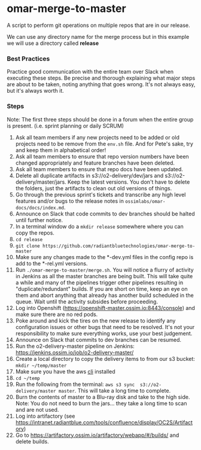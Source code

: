 # omar-merge-to-master
A script to perform git operations on multiple repos that are in our release.  

We can use any directory name for the merge process but in this example we will use a directory called **release**

### Best Practices
Practice good communication with the entire team over Slack when executing these steps. Be precise and thorough explaining what major steps are about to be taken, noting anything that goes wrong. It's not always easy, but it's always worth it.

### Steps
Note: The first three steps should be done in a forum when the entire group is present. (i.e. sprint planning or daily SCRUM)
1. Ask all team members if any new projects need to be added or old projects need to be remove from the `env.sh` file.  And for Pete's sake, try and keep them in alphabetical order!
2. Ask all team members to ensure that repo version numbers have been changed appropriately and feature branches have been deleted.
3. Ask all team members to ensure that repo docs have been updated.
4. Delete all duplicate artifacts in s3://o2-delivery/dev/jars and s3://o2-delivery/master/jars.  Keep the latest versions.  You don't have to delete the folders, just the artifacts to clean out old versions of things.
5. Go through the previous sprint's tickets and transcribe any high level features and/or bugs to the release notes in `ossimlabs/omar-docs/docs/index.md`.
6. Announce on Slack that code commits to dev branches should be halted until further notice.
7. In a terminal window do a `mkdir release` somewhere where you can copy the repos.
8. `cd release`
9. `git clone https://github.com/radiantbluetechnologies/omar-merge-to-master`
10. Make sure any changes made to the \*-dev.yml files in the config repo is add to the \*-rel.yml versions.
11. Run `./omar-merge-to-master/merge.sh`. You will notice a flurry of activity in Jenkins as all the master branches are being built. This will take quite a while and many of the pipelines trigger other pipelines resulting in "duplicate/redundant" builds. If you are short on time, keep an eye on them and abort anything that already has another build scheduled in the queue. Wait until the activity subsides before proceeding.
12. Log into Openshift (https://openshift-master.ossim.io:8443/console) and make sure there are no red pods.
13. Poke around and kick the tires on the new release to identify any configuration issues or other bugs that need to be resolved. It's not your responsibility to make sure everything works, use your best judgement.
14. Announce on Slack that commits to dev branches can be resumed.
15. Run the o2-delivery-master pipeline on Jenkins: https://jenkins.ossim.io/job/o2-delivery-master/
16. Create a local directory to copy the delivery items to from our s3 bucket: `mkdir ~/temp/master`
17. Make sure you have the aws [cli](http://docs.aws.amazon.com/cli/latest/userguide/installing.html) installed
18. `cd ~/temp`
19. Run the following from the terminal: `aws s3 sync  s3://o2-delivery/master master`. This will take a long time to complete.
20. Burn the contents of master to a Blu-ray disk and take to the high side. Note: You do not need to burn the jars... they take a long time to scan and are not used.
21. Log into artifactory (see https://intranet.radiantblue.com/tools/confluence/display/OC2S/Artifactory)
22. Go to https://artifactory.ossim.io/artifactory/webapp/#/builds/ and delete builds.
